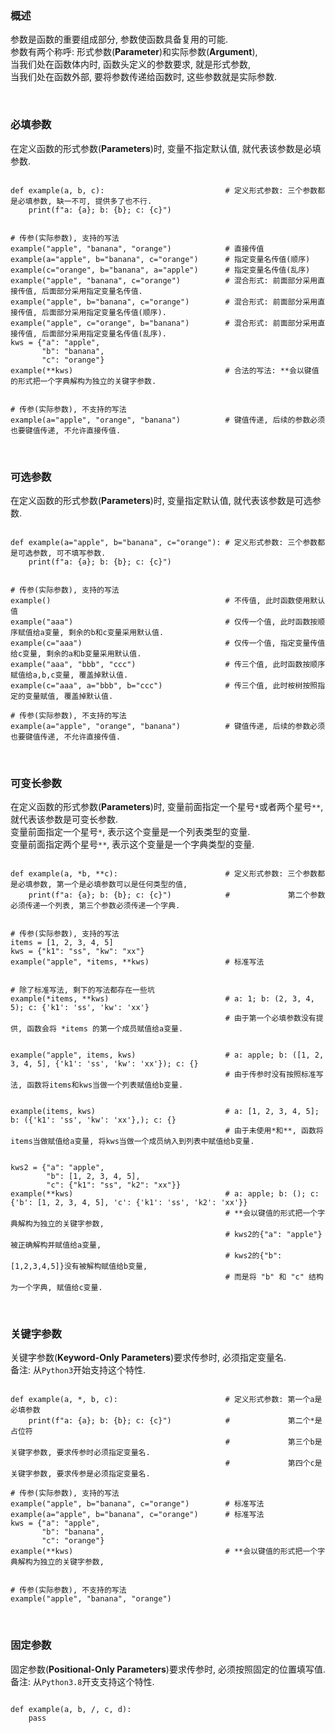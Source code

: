 ### 概述  
参数是函数的重要组成部分, 参数使函数具备复用的可能.   
参数有两个称呼: 形式参数(**Parameter**)和实际参数(**Argument**),  
当我们处在函数体内时, 函数头定义的参数要求, 就是形式参数,  
当我们处在函数外部, 要将参数传递给函数时, 这些参数就是实际参数.  


&nbsp;   
### 必填参数
在定义函数的形式参数(**Parameters**)时, 变量不指定默认值, 就代表该参数是必填参数.  
```python3

def example(a, b, c):                           # 定义形式参数: 三个参数都是必填参数, 缺一不可, 提供多了也不行.  
    print(f"a: {a}; b: {b}; c: {c}")


# 传参(实际参数), 支持的写法
example("apple", "banana", "orange")            # 直接传值
example(a="apple", b="banana", c="orange")      # 指定变量名传值(顺序)
example(c="orange", b="banana", a="apple")      # 指定变量名传值(乱序)
example("apple", "banana", c="orange")          # 混合形式: 前面部分采用直接传值, 后面部分采用指定变量名传值.
example("apple", b="banana", c="orange")        # 混合形式: 前面部分采用直接传值, 后面部分采用指定变量名传值(顺序).
example("apple", c="orange", b="banana")        # 混合形式: 前面部分采用直接传值, 后面部分采用指定变量名传值(乱序).
kws = {"a": "apple",
       "b": "banana",
       "c": "orange"}
example(**kws)                                  # 合法的写法: **会以键值的形式把一个字典解构为独立的关键字参数.


# 传参(实际参数), 不支持的写法
example(a="apple", "orange", "banana")          # 键值传递, 后续的参数必须也要键值传递, 不允许直接传值.
```

&nbsp;  
### 可选参数
在定义函数的形式参数(**Parameters**)时, 变量指定默认值, 就代表该参数是可选参数.  
```python3

def example(a="apple", b="banana", c="orange"): # 定义形式参数: 三个参数都是可选参数, 可不填写参数.
    print(f"a: {a}; b: {b}; c: {c}")


# 传参(实际参数), 支持的写法
example()                                       # 不传值, 此时函数使用默认值
example("aaa")                                  # 仅传一个值, 此时函数按顺序赋值给a变量, 剩余的b和c变量采用默认值.
example(c="aaa")                                # 仅传一个值, 指定变量传值给c变量, 剩余的a和b变量采用默认值.  
example("aaa", "bbb", "ccc")                    # 传三个值, 此时函数按顺序赋值给a,b,c变量, 覆盖掉默认值.  
example(c="aaa", a="bbb", b="ccc")              # 传三个值, 此时桉树按照指定的变量赋值, 覆盖掉默认值.  

# 传参(实际参数), 不支持的写法
example(a="apple", "orange", "banana")          # 键值传递, 后续的参数必须也要键值传递, 不允许直接传值.
```

&nbsp;  
### 可变长参数
在定义函数的形式参数(**Parameters**)时, 变量前面指定一个星号`*`或者两个星号`**`, 就代表该参数是可变长参数.    
变量前面指定一个星号`*`, 表示这个变量是一个列表类型的变量.  
变量前面指定两个星号`**`, 表示这个变量是一个字典类型的变量.  
```python3

def example(a, *b, **c):                        # 定义形式参数: 三个参数都是必填参数, 第一个是必填参数可以是任何类型的值, 
    print(f"a: {a}; b: {b}; c: {c}")            #             第二个参数必须传递一个列表, 第三个参数必须传递一个字典.  


# 传参(实际参数), 支持的写法
items = [1, 2, 3, 4, 5]
kws = {"k1": "ss", "kw": "xx"}
example("apple", *items, **kws)                 # 标准写法


# 除了标准写法, 剩下的写法都存在一些坑
example(*items, **kws)                          # a: 1; b: (2, 3, 4, 5); c: {'k1': 'ss', 'kw': 'xx'}
                                                # 由于第一个必填参数没有提供, 函数会将 *items 的第一个成员赋值给a变量.

                                                
example("apple", items, kws)                    # a: apple; b: ([1, 2, 3, 4, 5], {'k1': 'ss', 'kw': 'xx'}); c: {}
                                                # 由于传参时没有按照标准写法, 函数将items和kws当做一个列表赋值给b变量.


example(items, kws)                             # a: [1, 2, 3, 4, 5]; b: ({'k1': 'ss', 'kw': 'xx'},); c: {}
                                                # 由于未使用*和**, 函数将items当做赋值给a变量, 将kws当做一个成员纳入到列表中赋值给b变量.


kws2 = {"a": "apple", 
        "b": [1, 2, 3, 4, 5],
        "c": {"k1": "ss", "k2": "xx"}}
example(**kws)                                  # a: apple; b: (); c: {'b': [1, 2, 3, 4, 5], 'c': {'k1': 'ss', 'k2': 'xx'}}
                                                # **会以键值的形式把一个字典解构为独立的关键字参数,
                                                # kws2的{"a": "apple"}被正确解构并赋值给a变量, 
                                                # kws2的{"b": [1,2,3,4,5]}没有被解构赋值给b变量, 
                                                # 而是将 "b" 和 "c" 结构为一个字典, 赋值给c变量.
```

&nbsp;  
### 关键字参数
关键字参数(**Keyword-Only Parameters**)要求传参时, 必须指定变量名.  
备注: 从`Python3`开始支持这个特性.  
```python3

def example(a, *, b, c):                        # 定义形式参数: 第一个a是必填参数
    print(f"a: {a}; b: {b}; c: {c}")            #             第二个*是占位符
                                                #             第三个b是关键字参数, 要求传参时必须指定变量名.
                                                #             第四个c是关键字参数, 要求传参是必须指定变量名.  
    
# 传参(实际参数), 支持的写法
example("apple", b="banana", c="orange")        # 标准写法
example(a="apple", b="banana", c="orange")      # 标准写法
kws = {"a": "apple", 
       "b": "banana", 
       "c": "orange"}
example(**kws)                                  # **会以键值的形式把一个字典解构为独立的关键字参数,


# 传参(实际参数), 不支持的写法
example("apple", "banana", "orange")
```


&nbsp;  
### 固定参数
固定参数(**Positional-Only Parameters**)要求传参时, 必须按照固定的位置填写值.
备注: 从`Python3.8`开支支持这个特性.
```python3

def example(a, b, /, c, d):
    pass

```